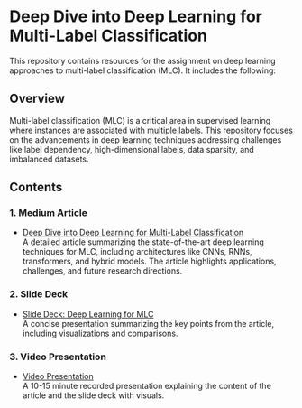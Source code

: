 # Deep Dive into Deep Learning for Multi-Label Classification

This repository contains resources for the assignment on deep learning approaches to multi-label classification (MLC). It includes the following:

## Overview
Multi-label classification (MLC) is a critical area in supervised learning where instances are associated with multiple labels. This repository focuses on the advancements in deep learning techniques addressing challenges like label dependency, high-dimensional labels, data sparsity, and imbalanced datasets.

## Contents
### 1. Medium Article
- [Deep Dive into Deep Learning for Multi-Label Classification](https://medium.com/@ankit2705ojha/deep-dive-into-deep-learning-for-multi-label-classification-9b10d1ba47e2)  
A detailed article summarizing the state-of-the-art deep learning techniques for MLC, including architectures like CNNs, RNNs, transformers, and hybrid models. The article highlights applications, challenges, and future research directions.

### 2. Slide Deck
- [Slide Deck: Deep Learning for MLC](https://docs.google.com/presentation/d/1V7jdIKmgBFuLKQVwYpQGED-D1Tkejqv7V0v4BvkExfU/edit?usp=sharing)  
A concise presentation summarizing the key points from the article, including visualizations and comparisons.

### 3. Video Presentation
- [Video Presentation](https://youtu.be)  
A 10-15 minute recorded presentation explaining the content of the article and the slide deck with visuals.


